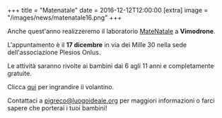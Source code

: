 +++
title = "Matenatale"
date = 2016-12-12T12:00:00
[extra]
image = "/images/news/matenatale16.png"
+++

Anche quest'anno realizzeremo il laboratorio [MateNatale][2] a **Vimodrone**.

L'appuntamento è il **17 dicembre** in via dei Mille 30 nella sede dell'associazione Plesios Onlus.

Le attività  saranno rivolte ai bambini dai 6 agli 11 anni e completamente gratuite.

Clicca <a href="http://pigreco.luogoideale.org/images/news/matenatale16.png" target='_blank'>qui</a> per ingrandire il volantino.



Contattaci a [pigreco@luogoideale.org][1] per maggiori informazioni o farci sapere che porterai i tuoi bambini!

[1]: mailto:pigreco@luogoideale.org
[2]: http://pigreco.luogoideale.org/#mate-natale
